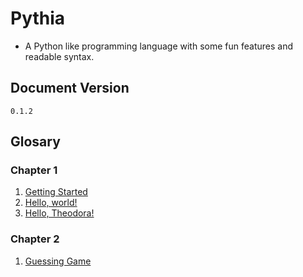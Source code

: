 # Pythia

- A Python like programming language with some fun features and readable syntax.

## Document Version

`0.1.2`

## Glosary

### Chapter 1

1. [Getting Started](BOOK\1\getting_started.md)
2. [Hello, world!](BOOK\1\hello_world.md)
3. [Hello, Theodora!](BOOK\1\hello_theo.md)

### Chapter 2

1. [Guessing Game](BOOK\2\guess_game.md)
